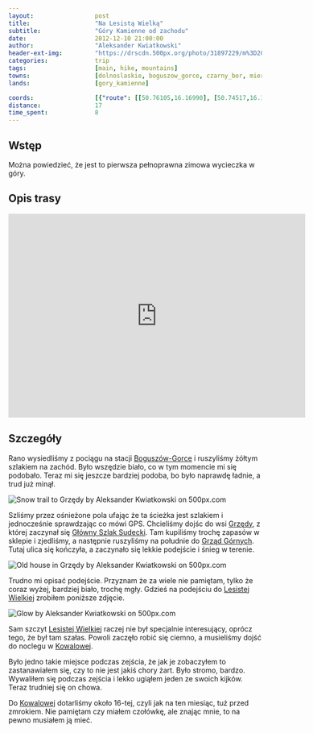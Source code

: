```yaml
---
layout:                 post
title:                  "Na Lesistą Wielką"
subtitle:               "Góry Kamienne od zachodu"
date:                   2012-12-10 21:00:00
author:                 "Aleksander Kwiatkowski"
header-ext-img:         "https://drscdn.500px.org/photo/31897229/m%3D2048/dcafcad935ef3832444e2725cb4c4ceb"
categories:             trip
tags:                   [main, hike, mountains]
towns:                  [dolnoslaskie, boguszow_gorce, czarny_bor, mieroszow]
lands:                  [gory_kamienne]

coords:                 [{"route": [[50.76105,16.16990], [50.74517,16.16728], [50.73827,16.14261], [50.72007,16.15801], [50.70213,16.17827], [50.70221,16.19265], [50.69091,16.19874], [50.68917,16.20719]], "type": "hike"}]
distance:               17
time_spent:             8
---
```


[wiki-boguszow-gorce]:  https://pl.wikipedia.org/wiki/Bogusz%C3%B3w-Gorce
[wiki-grzedy]:          https://pl.wikipedia.org/wiki/Grz%C4%99dy_(wojew%C3%B3dztwo_dolno%C5%9Bl%C4%85skie)
[wiki-gss]:             https://pl.wikipedia.org/wiki/G%C5%82%C3%B3wny_Szlak_Sudecki
[wiki-grzedy-gorne]:    https://pl.wikipedia.org/wiki/Grz%C4%99dy_G%C3%B3rne
[wiki-lesista]:         https://pl.wikipedia.org/wiki/Lesista_Wielka
[wiki-kowalowa]:        https://pl.wikipedia.org/wiki/Kowalowa_(wojew%C3%B3dztwo_dolno%C5%9Bl%C4%85skie)

Wstęp
-----

Można powiedzieć, że jest to pierwsza pełnoprawna zimowa wycieczka w góry.

Opis trasy
----------

<iframe height='405' width='590' frameborder='0' allowtransparency='true' scrolling='no' src='https://www.strava.com/activities/333296249/embed/917f5ab5a90edd62794b8bf919fa5bce4c5e634e'></iframe>

Szczegóły
---------

Rano wysiedliśmy z pociągu na stacji [Boguszów-Gorce][wiki-boguszow-gorce] i ruszyliśmy żółtym szlakiem na zachód.
Było wszędzie biało, co w tym momencie mi się podobało. Teraz mi się jeszcze bardziej podoba, bo było naprawdę
ładnie, a trud już minął.

<div class='pixels-photo'>
  <p>
    <img src='https://drscdn.500px.org/photo/28655865/m%3D900/e67701c3bcf2f7a1f0022eea35db1c29' alt='Snow trail to Grzędy by Aleksander Kwiatkowski on 500px.com'>
  </p>
  <a href='https://500px.com/photo/28655865/snow-trail-to-grz%C4%99dy-by-aleksander-kwiatkowski' alt='Snow trail to Grzędy by Aleksander Kwiatkowski on 500px.com'></a>
</div>
<script type='text/javascript' src='https://500px.com/embed.js'></script>

Szliśmy przez ośnieżone pola ufając że ta ścieżka jest szlakiem i jednocześnie sprawdzając co mówi GPS.
Chcieliśmy dojśc do wsi [Grzędy][wiki-grzedy], z której zaczynał się [Główny Szlak Sudecki][wiki-gss].
Tam kupiliśmy trochę zapasów w sklepie i zjedliśmy, a następnie ruszyliśmy na południe do
[Grząd Górnych][wiki-grzedy-gorne]. Tutaj ulica się kończyła, a zaczynało się lekkie podejście
i śnieg w terenie.

<div class='pixels-photo'>
  <p>
    <img src='https://drscdn.500px.org/photo/28660087/m%3D900/973ad9c68452f09fa5f23e8f42badaa9' alt='Old house in Grzędy by Aleksander Kwiatkowski on 500px.com'>
  </p>
  <a href='https://500px.com/photo/28660087/old-house-in-grz%C4%99dy-by-aleksander-kwiatkowski' alt='Old house in Grzędy by Aleksander Kwiatkowski on 500px.com'></a>
</div>
<script type='text/javascript' src='https://500px.com/embed.js'></script>

Trudno mi opisać podejście. Przyznam że za wiele nie pamiętam, tylko że coraz wyżej, bardziej biało, trochę mgły.
Gdzieś na podejściu do [Lesistej Wielkiej][wiki-lesista] zrobiłem poniższe zdjęcie.

<div class='pixels-photo'>
  <p>
    <img src='https://drscdn.500px.org/photo/28660617/m%3D900/55672d2c523322dfa8883f1e54632ef7' alt='Glow by Aleksander Kwiatkowski on 500px.com'>
  </p>
  <a href='https://500px.com/photo/28660617/glow-by-aleksander-kwiatkowski' alt='Glow by Aleksander Kwiatkowski on 500px.com'></a>
</div>
<script type='text/javascript' src='https://500px.com/embed.js'></script>

Sam szczyt [Lesistej Wielkiej][wiki-lesista] raczej nie był specjalnie interesujący, oprócz tego, że był tam szałas.
Powoli zaczęło robić się ciemno, a musieliśmy dojść do noclegu w [Kowalowej][wiki-kowalowa].

Było jedno takie miejsce podczas zejścia, że jak je zobaczyłem to zastanawiałem się, czy to nie jest jakiś
chory żart. Było stromo, bardzo. Wywaliłem się podczas zejścia i lekko ugiąłem jeden ze swoich kijków.
Teraz trudniej się on chowa.

Do [Kowalowej][wiki-kowalowa] dotarliśmy około 16-tej, czyli jak na ten miesiąc, tuż przed zmrokiem. Nie pamiętam czy
miałem czołówkę, ale znając mnie, to na pewno musiałem ją mieć.

